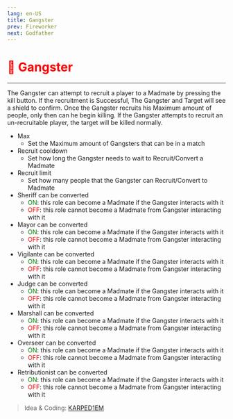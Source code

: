 ```yaml
---
lang: en-US
title: Gangster
prev: Fireworker
next: Godfather
---
```


# <font color="red">🤵 <b>Gangster</b></font> <Badge text="Support" type="tip" vertical="middle"/>
---

The Gangster can attempt to recruit a player to a Madmate by pressing the kill button. If the recruitment is Successful, The Gangster and Target will see a shield to confirm. Once the Gangster recruits his Maximum amount of people, only then can he begin killing. If the Gangster attempts to recruit an un-recruitable player, the target will be killed normally.
* Max
  * Set the Maximum amount of Gangsters that can be in a match
* Recruit cooldown
  * Set how long the Gangster needs to wait to Recruit/Convert a Madmate
* Recruit limit
  * Set how many people that the Gangster can Recruit/Convert to Madmate
* Sheriff can be converted
  * <font color=green>ON</font>: this role can become a Madmate if the Gangster interacts with it
  * <font color=red>OFF</font>: this role cannot become a Madmate from Gangster interacting with it
* Mayor can be converted
  * <font color=green>ON</font>: this role can become a Madmate if the Gangster interacts with it
  * <font color=red>OFF</font>: this role cannot become a Madmate from Gangster interacting with it
* Vigilante can be converted
  * <font color=green>ON</font>: this role can become a Madmate if the Gangster interacts with it
  * <font color=red>OFF</font>: this role cannot become a Madmate from Gangster interacting with it
* Judge can be converted
  * <font color=green>ON</font>: this role can become a Madmate if the Gangster interacts with it
  * <font color=red>OFF</font>: this role cannot become a Madmate from Gangster interacting with it
* Marshall can be converted
  * <font color=green>ON</font>: this role can become a Madmate if the Gangster interacts with it
  * <font color=red>OFF</font>: this role cannot become a Madmate from Gangster interacting with it
* Overseer can be converted
  * <font color=green>ON</font>: this role can become a Madmate if the Gangster interacts with it
  * <font color=red>OFF</font>: this role cannot become a Madmate from Gangster interacting with it
* Retributionist can be converted
  * <font color=green>ON</font>: this role can become a Madmate if the Gangster interacts with it
  * <font color=red>OFF</font>: this role cannot become a Madmate from Gangster interacting with it

> Idea & Coding: [KARPED1EM](https://github.com/KARPED1EM)